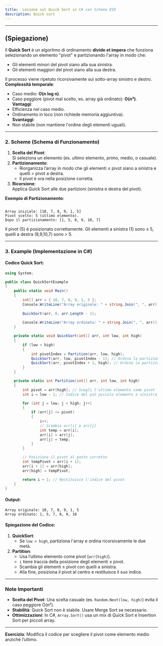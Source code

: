 ```yaml
---
title:  Lezione sul Quick Sort in C# con Schema ESD
description: Quick sort
---
```

---

## **(Spiegazione)**

Il **Quick Sort** è un algoritmo di ordinamento **divide et impera** che funziona selezionando un elemento "pivot" e partizionando l'array in modo che:

- Gli elementi minori del pivot siano alla sua sinistra.
- Gli elementi maggiori del pivot siano alla sua destra.

Il processo viene ripetuto ricorsivamente sui sotto-array sinistro e destro.  
**Complessità temporale**:

- Caso medio: **O(n log n)**.
- Caso peggiore (pivot mal scelto, es. array già ordinato): **O(n²)**.  
**Vantaggi**: 
- Efficienza nel caso medio.
- Ordinamento in loco (non richiede memoria aggiuntiva).  
**Svantaggi**: 
- Non stabile (non mantiene l'ordine degli elementi uguali).

---

### **2. Scheme (Schema di Funzionamento)**

1. **Scelta del Pivot**:  
   Si seleziona un elemento (es. ultimo elemento, primo, medio, o casuale).
2. **Partizionamento**:  
   - Riorganizza l’array in modo che gli elementi ≤ pivot siano a sinistra e quelli > pivot a destra.
   - Il pivot è ora nella posizione corretta.
3. **Ricorsione**:  
   Applica Quick Sort alle due partizioni (sinistra e destra del pivot).

**Esempio di Partizionamento**:

```

Array iniziale: [10, 7, 8, 9, 1, 5]  
Pivot scelto: 5 (ultimo elemento).  
Dopo il partizionamento: [1, 5, 8, 9, 10, 7]  

```
Il pivot (5) è posizionato correttamente. Gli elementi a sinistra (1) sono ≤ 5, quelli a destra (8,9,10,7) sono > 5.

---

### **3. Example (Implementazione in C#)**

#### Codice Quick Sort:

```csharp
using System;

public class QuickSortExample
{
    public static void Main()
    {
        int[] arr = { 10, 7, 8, 9, 1, 5 };
        Console.WriteLine("Array originale: " + string.Join(", ", arr));
        
        QuickSort(arr, 0, arr.Length - 1);
        
        Console.WriteLine("Array ordinato: " + string.Join(", ", arr));
    }

    private static void QuickSort(int[] arr, int low, int high)
    {
        if (low < high)
        {
            int pivotIndex = Partition(arr, low, high);
            QuickSort(arr, low, pivotIndex - 1); // Ordina la partizione sinistra
            QuickSort(arr, pivotIndex + 1, high); // Ordina la partizione destra
        }
    }

    private static int Partition(int[] arr, int low, int high)
    {
        int pivot = arr[high]; // Scegli l'ultimo elemento come pivot
        int i = low - 1; // Indice del più piccolo elemento a sinistra

        for (int j = low; j < high; j++)
        {
            if (arr[j] <= pivot)
            {
                i++;
                // Scambia arr[i] e arr[j]
                int temp = arr[i];
                arr[i] = arr[j];
                arr[j] = temp;
            }
        }

        // Posiziona il pivot al posto corretto
        int tempPivot = arr[i + 1];
        arr[i + 1] = arr[high];
        arr[high] = tempPivot;

        return i + 1; // Restituisce l'indice del pivot
    }
}
```

#### Output:

```
Array originale: 10, 7, 8, 9, 1, 5
Array ordinato: 1, 5, 7, 8, 9, 10
```

#### Spiegazione del Codice:

1. **QuickSort**: 
   - Se `low < high`, partiziona l'array e ordina ricorsivamente le due metà.
2. **Partition**: 
   - Usa l’ultimo elemento come pivot (`arr[high]`).
   - `i` tiene traccia della posizione degli elementi ≤ pivot.
   - Scambia gli elementi ≤ pivot con quelli a sinistra.
   - Alla fine, posiziona il pivot al centro e restituisce il suo indice.

---

### **Note Importanti**

- **Scelta del Pivot**: Una scelta casuale (es. `Random.Next(low, high)`) evita il caso peggiore O(n²).
- **Stabilità**: Quick Sort non è stabile. Usare Merge Sort se necessario.
- **Ottimizzazioni**: In C#, `Array.Sort()` usa un mix di Quick Sort e Insertion Sort per piccoli array.

---

**Esercizio**: Modifica il codice per scegliere il pivot come elemento medio anziché l’ultimo.